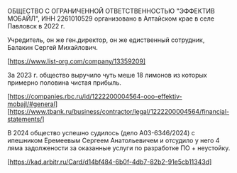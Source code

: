 ОБЩЕСТВО С ОГРАНИЧЕННОЙ ОТВЕТСТВЕННОСТЬЮ "ЭФФЕКТИВ МОБАЙЛ",
ИНН 2261010529 организовано в Алтайском крае в селе Павловск в 2022 г.

Учредитель, он же ген.директор, он же едиственный сотрудник, Балакин Сергей Михайлович.

[https://www.list-org.com/company/13359209]


За 2023 г. общество выручило чуть меше 18 лимонов из которых примерно половина чистая прибыль.

[https://companies.rbc.ru/id/1222200004564-ooo-effektiv-mobajl/#general]
[https://www.tbank.ru/business/contractor/legal/1222200004564/financial-statements/]

В 2024 общество успешно судилось (дело А03-6346/2024) с ипешником Еремеевым Сергеем Анатольевичем
и отсудило у него 4 ляма задолжености за оказанные услуги по разработке ПО + неустойку.

[https://kad.arbitr.ru/Card/d14bf484-6b0f-4db7-82b2-91e5cb11343d] 